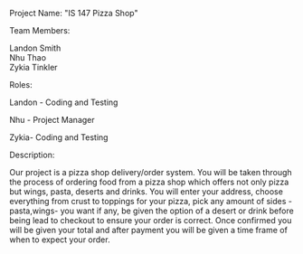 Project Name: "IS 147 Pizza Shop"

Team Members:

Landon Smith           
Nhu Thao             
Zykia Tinkler        

Roles:

Landon - Coding and Testing

Nhu - Project Manager

Zykia- Coding and Testing

Description:

Our project is a pizza shop delivery/order system. You will be taken through the process of ordering food from a pizza shop 
which offers not only pizza but wings, pasta, deserts and drinks. You will enter your address, choose everything from crust to toppings for your
pizza, pick any amount of sides -pasta,wings- you want if any, be given the option of a desert or drink before being lead to checkout to ensure your order is correct. 
Once confirmed you will be given your total and after payment you will be given a time frame of when to expect your order.





